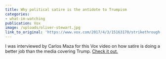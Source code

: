 ```yaml
---
title: Why political satire is the antidote to Trumpism
categories: 
- what-im-watching
publication: Vox
image: /uploads/oliver-stewart.jpg
link_to_original: 'https://www.vox.com/2017/4/3/15163170/strikethrough-comedians-satire-trump-misinformation'
---
```



I was interviewed by Carlos Maza for this Vox video on how satire is doing a better job than the media covering Trump. [Check it out.](https://www.vox.com/2017/4/3/15163170/strikethrough-comedians-satire-trump-misinformation)